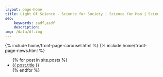 ```yaml
---
layout: page-home
title: Light Of Science - Science for Society | Science for Man | Science in Thinking
seo: 
    keywords: sadf,asdf
    description:
img: /data/df.img
---
```


{% include home/front-page-carousel.html %}
{% include home/front-page-news.html %} 

<ul>
  {% for post in site.posts %}
    <li>
      <a href="{{ post.url }}">{{ post.title }}</a>
    </li>
  {% endfor %}
</ul>
